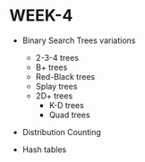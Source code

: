 # WEEK-4

- Binary Search Trees variations
	- 2-3-4 trees
	- B+ trees
	- Red-Black trees
	- Splay trees
	- 2D+ trees
		- K-D trees
		- Quad trees

- Distribution Counting
- Hash tables

